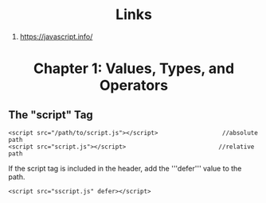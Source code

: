 <h1 align=center>Links</h1>

1. https://javascript.info/

<h1 align=center>Chapter 1: Values, Types, and Operators</h1>

## The "script" Tag

    <script src="/path/to/script.js"></script>                  //absolute path
    <script src="script.js"></script>                          //relative path
    
If the script tag is included in the header, add the '''defer''' value to the path.

    <script src="sscript.js" defer></script>

